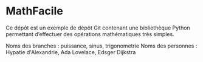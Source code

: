 # MathFacile

Ce dépôt est un exemple de dépôt Git contenant une bibliothèque Python
permettant d’effectuer des opérations mathématiques très simples.

Noms des branches : puissance, sinus, trigonometrie
Noms des personnes : Hypatie d'Alexandrie, Ada Lovelace, Edsger Dijkstra